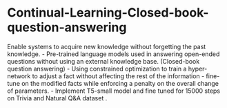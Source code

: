 # Continual-Learning-Closed-book-question-answering

Enable systems to acquire new knowledge without forgetting the past knowledge.
    - Pre-trained language models used in answering open-ended questions without using an external knowledge base. (Closed-book question answering)
    - Using constrained optimization to train a hyper-network to adjust a fact without affecting the rest of the information
    - fine-tune on the modified facts while enforcing a penalty on the overall change of parameters.
    - Implement T5-small model and fine tuned for 15000 steps on Trivia and Natural Q\&A dataset .
